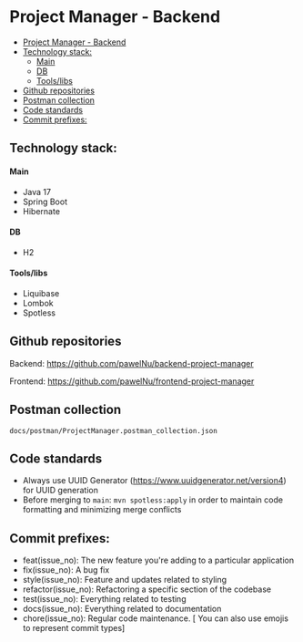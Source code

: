 # Project Manager - Backend

<!-- TOC -->
* [Project Manager - Backend](#project-manager---backend)
* [Technology stack:](#technology-stack)
	* [Main](#main)
	* [DB](#db)
	* [Tools/libs](#toolslibs)
* [Github repositories](#github-repositories)
* [Postman collection](#postman-collection)
* [Code standards](#code-standards)
* [Commit prefixes:](#commit-prefixes)
<!-- TOC -->

## Technology stack:

#### Main
- Java 17
- Spring Boot
- Hibernate

#### DB
- H2

#### Tools/libs
- Liquibase
- Lombok
- Spotless

## Github repositories

Backend: https://github.com/pawelNu/backend-project-manager

Frontend: https://github.com/pawelNu/frontend-project-manager

## Postman collection

`docs/postman/ProjectManager.postman_collection.json`

## Code standards

- Always use UUID Generator (https://www.uuidgenerator.net/version4) for UUID generation
- Before merging to `main`: `mvn spotless:apply` in order to maintain code formatting and minimizing merge conflicts

## Commit prefixes:

- feat(issue_no): The new feature you're adding to a particular application
- fix(issue_no): A bug fix
- style(issue_no): Feature and updates related to styling
- refactor(issue_no): Refactoring a specific section of the codebase
- test(issue_no): Everything related to testing
- docs(issue_no): Everything related to documentation
- chore(issue_no): Regular code maintenance. [ You can also use emojis to represent commit types]
